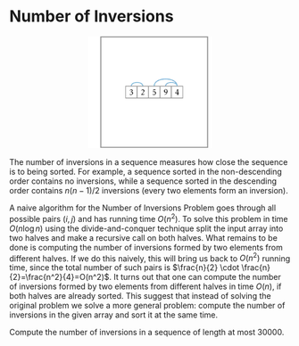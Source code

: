 # Number of Inversions

<center><img src="logo.png" height="200px"></center>

The number of inversions in a sequence measures how close the sequence is to being sorted. For example, a sequence sorted in the non-descending order contains no inversions, while a sequence sorted in the descending order contains $n(n-1)/2$ inversions (every two elements form an inversion).

A naive algorithm for the Number of Inversions Problem goes through all possible pairs $(i,j)$ and has running time $O(n^2)$. To solve this problem in time $O(n\log n)$ using the divide-and-conquer technique split the input array
into two halves and make a recursive call on both halves. What remains to be done is computing the number of inversions formed by two elements from different halves. If we do this naively, this will bring us back to $O(n^2)$ running time, since the total number of such pairs is $\frac{n}{2} \cdot \frac{n}{2}=\frac{n^2}{4}=O(n^2)$. It turns out that one can compute the number of inversions formed by two elements from different halves in time $O(n)$, if both halves are already sorted. This suggest that instead of solving the original problem we solve a more general problem: compute the number of inversions in the given array and sort it at the same time.

Compute the number of inversions in 
a sequence of length at most $30000$.
